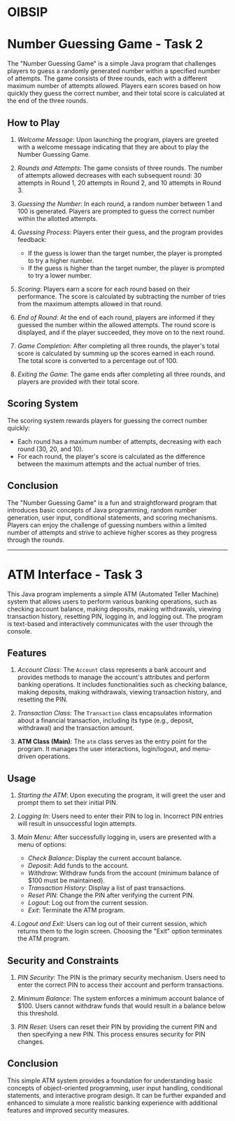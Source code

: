 # OIBSIP

# Number Guessing Game - Task 2
<!-- number.java -->

The "Number Guessing Game" is a simple Java program that challenges players to guess a randomly generated number within a specified number of attempts. The game consists of three rounds, each with a different maximum number of attempts allowed. Players earn scores based on how quickly they guess the correct number, and their total score is calculated at the end of the three rounds.

## How to Play

1. *Welcome Message*: Upon launching the program, players are greeted with a welcome message indicating that they are about to play the Number Guessing Game.

2. *Rounds and Attempts*: The game consists of three rounds. The number of attempts allowed decreases with each subsequent round: 30 attempts in Round 1, 20 attempts in Round 2, and 10 attempts in Round 3.

3. *Guessing the Number*: In each round, a random number between 1 and 100 is generated. Players are prompted to guess the correct number within the allotted attempts.

4. *Guessing Process*: Players enter their guess, and the program provides feedback:
   - If the guess is lower than the target number, the player is prompted to try a higher number.
   - If the guess is higher than the target number, the player is prompted to try a lower number.

5. *Scoring*: Players earn a score for each round based on their performance. The score is calculated by subtracting the number of tries from the maximum attempts allowed in that round.

6. *End of Round*: At the end of each round, players are informed if they guessed the number within the allowed attempts. The round score is displayed, and if the player succeeded, they move on to the next round.

7. *Game Completion*: After completing all three rounds, the player's total score is calculated by summing up the scores earned in each round. The total score is converted to a percentage out of 100.

8. *Exiting the Game*: The game ends after completing all three rounds, and players are provided with their total score.

## Scoring System

The scoring system rewards players for guessing the correct number quickly:
- Each round has a maximum number of attempts, decreasing with each round (30, 20, and 10).
- For each round, the player's score is calculated as the difference between the maximum attempts and the actual number of tries.


## Conclusion

The "Number Guessing Game" is a fun and straightforward program that introduces basic concepts of Java programming, random number generation, user input, conditional statements, and scoring mechanisms. Players can enjoy the challenge of guessing numbers within a limited number of attempts and strive to achieve higher scores as they progress through the rounds.

-----------------------------------------------------------------------------------------------------------------

# ATM Interface  - Task 3
<!-- atm.java -->

This Java program implements a simple ATM (Automated Teller Machine) system that allows users to perform various banking operations, such as checking account balance, making deposits, making withdrawals, viewing transaction history, resetting PIN, logging in, and logging out. The program is text-based and interactively communicates with the user through the console.

## Features

1. _Account Class_: The `Account` class represents a bank account and provides methods to manage the account's attributes and perform banking operations. It includes functionalities such as checking balance, making deposits, making withdrawals, viewing transaction history, and resetting the PIN.

2. _Transaction Class_: The `Transaction` class encapsulates information about a financial transaction, including its type (e.g., deposit, withdrawal) and the transaction amount.

3. **ATM Class (Main)**: The `atm` class serves as the entry point for the program. It manages the user interactions, login/logout, and menu-driven operations.

## Usage

1. _Starting the ATM_: Upon executing the program, it will greet the user and prompt them to set their initial PIN.

2. _Logging In_: Users need to enter their PIN to log in. Incorrect PIN entries will result in unsuccessful login attempts.

3. _Main Menu_: After successfully logging in, users are presented with a menu of options:

   - _Check Balance_: Display the current account balance.
   - _Deposit_: Add funds to the account.
   - _Withdraw_: Withdraw funds from the account (minimum balance of $100 must be maintained).
   - _Transaction History_: Display a list of past transactions.
   - _Reset PIN_: Change the PIN after verifying the current PIN.
   - _Logout_: Log out from the current session.
   - _Exit_: Terminate the ATM program.

4. _Logout and Exit_: Users can log out of their current session, which returns them to the login screen. Choosing the "Exit" option terminates the ATM program.

## Security and Constraints

1. _PIN Security_: The PIN is the primary security mechanism. Users need to enter the correct PIN to access their account and perform transactions.

2. _Minimum Balance_: The system enforces a minimum account balance of $100. Users cannot withdraw funds that would result in a balance below this threshold.

3. _PIN Reset_: Users can reset their PIN by providing the current PIN and then specifying a new PIN. This process ensures security for PIN changes.

## Conclusion

This simple ATM system provides a foundation for understanding basic concepts of object-oriented programming, user input handling, conditional statements, and interactive program design. It can be further expanded and enhanced to simulate a more realistic banking experience with additional features and improved security measures.
